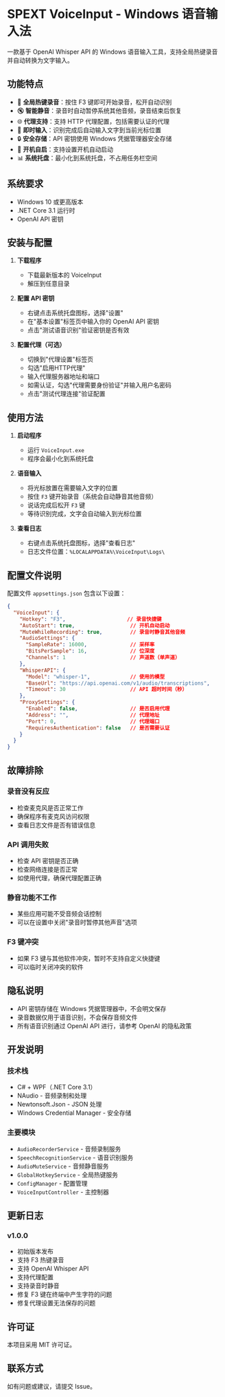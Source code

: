 # SPEXT VoiceInput - Windows 语音输入法

一款基于 OpenAI Whisper API 的 Windows 语音输入工具，支持全局热键录音并自动转换为文字输入。

## 功能特点

- 🎤 **全局热键录音**：按住 F3 键即可开始录音，松开自动识别
- 🔇 **智能静音**：录音时自动暂停系统其他音频，录音结束后恢复
- 🌐 **代理支持**：支持 HTTP 代理配置，包括需要认证的代理
- 📝 **即时输入**：识别完成后自动输入文字到当前光标位置
- 🔒 **安全存储**：API 密钥使用 Windows 凭据管理器安全存储
- 🚀 **开机自启**：支持设置开机自动启动
- 📊 **系统托盘**：最小化到系统托盘，不占用任务栏空间

## 系统要求

- Windows 10 或更高版本
- .NET Core 3.1 运行时
- OpenAI API 密钥

## 安装与配置

1. **下载程序**
   - 下载最新版本的 VoiceInput
   - 解压到任意目录

2. **配置 API 密钥**
   - 右键点击系统托盘图标，选择"设置"
   - 在"基本设置"标签页中输入你的 OpenAI API 密钥
   - 点击"测试语音识别"验证密钥是否有效

3. **配置代理（可选）**
   - 切换到"代理设置"标签页
   - 勾选"启用HTTP代理"
   - 输入代理服务器地址和端口
   - 如需认证，勾选"代理需要身份验证"并输入用户名密码
   - 点击"测试代理连接"验证配置

## 使用方法

1. **启动程序**
   - 运行 `VoiceInput.exe`
   - 程序会最小化到系统托盘

2. **语音输入**
   - 将光标放置在需要输入文字的位置
   - 按住 `F3` 键开始录音（系统会自动静音其他音频）
   - 说话完成后松开 `F3` 键
   - 等待识别完成，文字会自动输入到光标位置

3. **查看日志**
   - 右键点击系统托盘图标，选择"查看日志"
   - 日志文件位置：`%LOCALAPPDATA%\VoiceInput\Logs\`

## 配置文件说明

配置文件 `appsettings.json` 包含以下设置：

```json
{
  "VoiceInput": {
    "Hotkey": "F3",                    // 录音快捷键
    "AutoStart": true,                  // 开机自动启动
    "MuteWhileRecording": true,         // 录音时静音其他音频
    "AudioSettings": {
      "SampleRate": 16000,              // 采样率
      "BitsPerSample": 16,              // 位深度
      "Channels": 1                     // 声道数（单声道）
    },
    "WhisperAPI": {
      "Model": "whisper-1",             // 使用的模型
      "BaseUrl": "https://api.openai.com/v1/audio/transcriptions",
      "Timeout": 30                     // API 超时时间（秒）
    },
    "ProxySettings": {
      "Enabled": false,                 // 是否启用代理
      "Address": "",                    // 代理地址
      "Port": 0,                        // 代理端口
      "RequiresAuthentication": false   // 是否需要认证
    }
  }
}
```

## 故障排除

### 录音没有反应
- 检查麦克风是否正常工作
- 确保程序有麦克风访问权限
- 查看日志文件是否有错误信息

### API 调用失败
- 检查 API 密钥是否正确
- 检查网络连接是否正常
- 如使用代理，确保代理配置正确

### 静音功能不工作
- 某些应用可能不受音频会话控制
- 可以在设置中关闭"录音时暂停其他声音"选项

### F3 键冲突
- 如果 F3 键与其他软件冲突，暂时不支持自定义快捷键
- 可以临时关闭冲突的软件

## 隐私说明

- API 密钥存储在 Windows 凭据管理器中，不会明文保存
- 录音数据仅用于语音识别，不会保存音频文件
- 所有语音识别通过 OpenAI API 进行，请参考 OpenAI 的隐私政策

## 开发说明

### 技术栈
- C# + WPF（.NET Core 3.1）
- NAudio - 音频录制和处理
- Newtonsoft.Json - JSON 处理
- Windows Credential Manager - 安全存储

### 主要模块
- `AudioRecorderService` - 音频录制服务
- `SpeechRecognitionService` - 语音识别服务
- `AudioMuteService` - 音频静音服务
- `GlobalHotkeyService` - 全局热键服务
- `ConfigManager` - 配置管理
- `VoiceInputController` - 主控制器

## 更新日志

### v1.0.0
- 初始版本发布
- 支持 F3 热键录音
- 支持 OpenAI Whisper API
- 支持代理配置
- 支持录音时静音
- 修复 F3 键在终端中产生字符的问题
- 修复代理设置无法保存的问题

## 许可证

本项目采用 MIT 许可证。

## 联系方式

如有问题或建议，请提交 Issue。